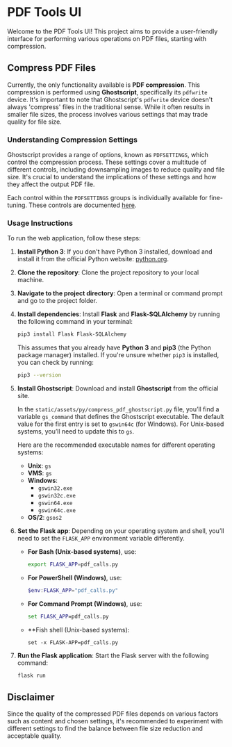 # PDF Tools UI

Welcome to the PDF Tools UI! This project aims to provide a user-friendly interface for performing various operations on PDF files, starting with compression.

## Compress PDF Files

Currently, the only functionality available is **PDF compression**. This compression is performed using **Ghostscript**, specifically its `pdfwrite` device. It's important to note that Ghostscript's `pdfwrite` device doesn't always 'compress' files in the traditional sense. While it often results in smaller file sizes, the process involves various settings that may trade quality for file size. 

### Understanding Compression Settings

Ghostscript provides a range of options, known as `PDFSETTINGS`, which control the compression process. These settings cover a multitude of different controls, including downsampling images to reduce quality and file size. It's crucial to understand the implications of these settings and how they affect the output PDF file.

Each control within the `PDFSETTINGS` groups is individually available for fine-tuning. These controls are documented [here](https://ghostscript.readthedocs.io/en/latest/VectorDevices.html). 



### Usage Instructions

To run the web application, follow these steps:

1. **Install Python 3**:
   If you don't have Python 3 installed, download and install it from the official Python website: [python.org](https://www.python.org/downloads/).

2. **Clone the repository**:
   Clone the project repository to your local machine.

3. **Navigate to the project directory**:
   Open a terminal or command prompt and go to the project folder.

4. **Install dependencies**:
   Install **Flask** and **Flask-SQLAlchemy** by running the following command in your terminal:
   ```bash
   pip3 install Flask Flask-SQLAlchemy
   ```
   This assumes that you already have **Python 3** and **pip3** (the Python package manager) installed. If you're unsure whether `pip3` is installed, you can check by running:
   ```bash
   pip3 --version
   ```

5. **Install Ghostscript**:
   Download and install **Ghostscript** from the official site.

   In the `static/assets/py/compress_pdf_ghostscript.py` file, you’ll find a variable `gs_command` that defines the Ghostscript executable. The default value for the first entry is set to `gswin64c` (for Windows). For Unix-based systems, you’ll need to update this to `gs`.

   Here are the recommended executable names for different operating systems:
   
   - **Unix**: `gs`
   - **VMS**: `gs`
   - **Windows**: 
     - `gswin32.exe`
     - `gswin32c.exe`
     - `gswin64.exe`
     - `gswin64c.exe`
   - **OS/2**: `gsos2`

6. **Set the Flask app**:
   Depending on your operating system and shell, you’ll need to set the `FLASK_APP` environment variable differently.

   - **For Bash (Unix-based systems)**, use:
     ```bash
     export FLASK_APP=pdf_calls.py
     ```

   - **For PowerShell (Windows)**, use:
     ```powershell
     $env:FLASK_APP="pdf_calls.py"
     ```

   - **For Command Prompt (Windows)**, use:
     ```cmd
     set FLASK_APP=pdf_calls.py
     ```

   - **Fish shell (Unix-based systems):
     ```fish
     set -x FLASK-APP=pdf_calls.py
     ```


7. **Run the Flask application**:
   Start the Flask server with the following command:
   ```bash
   flask run
   ```




## Disclaimer

Since the quality of the compressed PDF files depends on various factors such as content and chosen settings, it's recommended to experiment with different settings to find the balance between file size reduction and acceptable quality.
